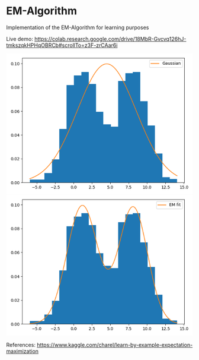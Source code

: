 # EM-Algorithm
Implementation of the EM-Algorithm for learning purposes

Live demo: https://colab.research.google.com/drive/18MbR-Gvcvq126hJ-tmkszqkHPHqOBRCb#scrollTo=z3F-zrCAar6i

![gaussian](output/gaussian.png)
![em_fit](output/em_fit.png)

References: https://www.kaggle.com/charel/learn-by-example-expectation-maximization